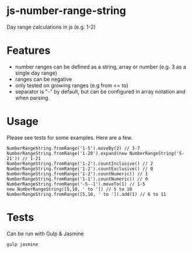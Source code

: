 # js-number-range-string
Day range calculations in js (e.g. 1-2)

# Features

- number ranges can be defined as a string, array or number (e.g. 3 as a single day range)
- ranges can be negative
- only tested on growing ranges (e.g from <= to)
- separator is "-" by default, but can be configured in array notation and when parsing.

# Usage

Please see tests for some examples. Here are a few.

```
NumberRangeString.fromRange('1-5').moveBy(2) // 3-7
NumberRangeString.fromRange('1-20').expand(new NumberRangeString('5-21')) // 1-21
NumberRangeString.fromRange('1-2').countInclusive() // 2
NumberRangeString.fromRange('1-2').countExclusive() // 0
NumberRangeString.fromRange('1-2').countNumeric() // 1
NumberRangeString.fromRange('1-1').countNumeric() // 0
NumberRangeString.fromRange('-5--1').moveTo(1) // 1-5
new NumberRangeString([5,10, ' to ']) // 5 to 10
NumberRangeString.fromRange([5,10, ' to ']).add(1) // 6 to 11
```

# Tests

Can be run with Gulp & Jasmine

```
gulp jasmine
```